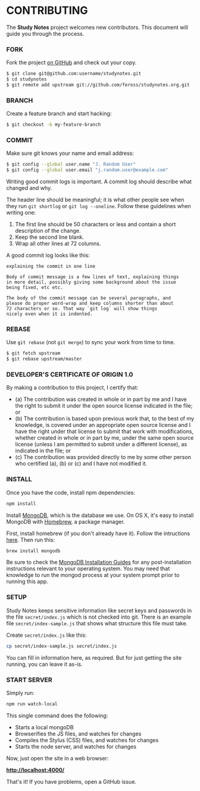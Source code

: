 # CONTRIBUTING

The **Study Notes** project welcomes new contributors. This document will guide you
through the process.

### FORK

Fork the project [on GitHub](https://github.com/feross/studynotes.org) and check out
your copy.

```sh
$ git clone git@github.com:username/studynotes.git
$ cd studynotes
$ git remote add upstream git://github.com/feross/studynotes.org.git
```

### BRANCH

Create a feature branch and start hacking:

```sh
$ git checkout -b my-feature-branch
```

### COMMIT

Make sure git knows your name and email address:

```sh
$ git config --global user.name "J. Random User"
$ git config --global user.email "j.random.user@example.com"
```

Writing good commit logs is important.  A commit log should describe what
changed and why.

The header line should be meaningful; it is what other people see when they
run `git shortlog` or `git log --oneline`. Follow these guidelines when
writing one:

1. The first line should be 50 characters or less and contain a short
   description of the change.
2. Keep the second line blank.
3. Wrap all other lines at 72 columns.

A good commit log looks like this:

```
explaining the commit in one line

Body of commit message is a few lines of text, explaining things
in more detail, possibly giving some background about the issue
being fixed, etc etc.

The body of the commit message can be several paragraphs, and
please do proper word-wrap and keep columns shorter than about
72 characters or so. That way `git log` will show things
nicely even when it is indented.
```

### REBASE

Use `git rebase` (not `git merge`) to sync your work from time to time.

```sh
$ git fetch upstream
$ git rebase upstream/master
```

### DEVELOPER'S CERTIFICATE OF ORIGIN 1.0

By making a contribution to this project, I certify that:

* (a) The contribution was created in whole or in part by me and I have the
right to submit it under the open source license indicated in the file; or
* (b) The contribution is based upon previous work that, to the best of my
knowledge, is covered under an appropriate open source license and I have the
right under that license to submit that work with modifications, whether
created in whole or in part by me, under the same open source license (unless
I am permitted to submit under a different license), as indicated in the
file; or
* (c) The contribution was provided directly to me by some other person who
certified (a), (b) or (c) and I have not modified it.


### INSTALL

Once you have the code, install npm dependencies:

```bash
npm install
```

Install [MongoDB][], which is the database we use. On OS X, it's easy to install MongoDB
with [Homebrew][], a package manager.

First, install homebrew (if you don't already have it). Follow the intructions
[here][Homebrew]. Then run this:

```bash
brew install mongodb
```

Be sure to check the [MongoDB Installation Guides][] for any post-installation instructions relevant to your operating system. You may need that knowledge to run the mongod process at your system prompt prior to running this app.

### SETUP

Study Notes keeps sensitive information like secret keys and passwords in the file
`secret/index.js` which is not checked into git. There is an example file
`secret/index-sample.js` that shows what structure this file must take.

Create `secret/index.js` like this:

```bash
cp secret/index-sample.js secret/index.js
```

You can fill in information here, as required. But for just getting the site running, you
can leave it as-is.

### START SERVER

Simply run:

```bash
npm run watch-local
```

This single command does the following:

- Starts a local mongoDB
- Browserifies the JS files, and watches for changes
- Compiles the Stylus (CSS) files, and watches for changes
- Starts the node server, and watches for changes

Now, just open the site in a web browser:

**[http://localhost:4000/](http://localhost:4000/)**

That's it! If you have problems, open a GitHub issue.

[MongoDB]: http://www.mongodb.org/
[MongoDB Installation Guides]: http://docs.mongodb.org/manual/installation/#installation-guides
[Homebrew]: http://brew.sh/
